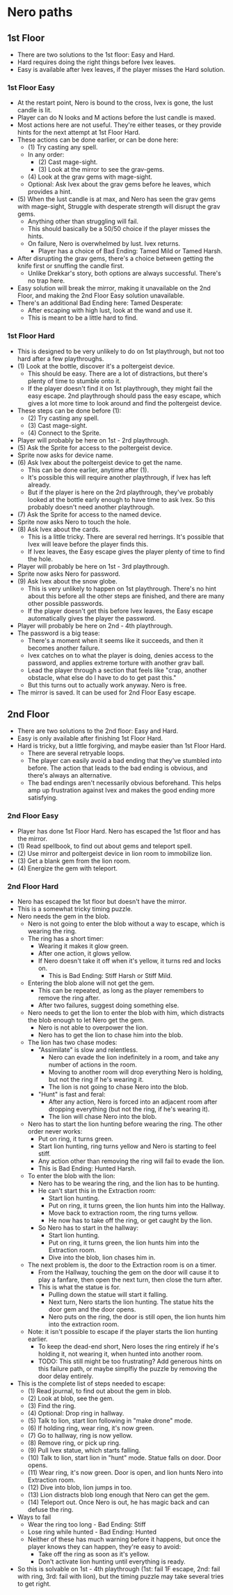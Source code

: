 # Nero paths

## 1st Floor
- There are two solutions to the 1st floor: Easy and Hard.
- Hard requires doing the right things before Ivex leaves.
- Easy is available after Ivex leaves, if the player misses the Hard solution.

### 1st Floor Easy
- At the restart point, Nero is bound to the cross, Ivex is gone, the lust candle is lit.
- Player can do N looks and M actions before the lust candle is maxed.
- Most actions here are not useful. They're either teases, or they provide hints for the next attempt at 1st Floor Hard.
- These actions can be done earlier, or can be done here:
  - (1) Try casting any spell.
  - In any order:
    - (2) Cast mage-sight.
    - (3) Look at the mirror to see the grav-gems.
  - (4) Look at the grav gems with mage-sight.
  - Optional: Ask Ivex about the grav gems before he leaves, which provides a hint.
- (5) When the lust candle is at max, and Nero has seen the grav gems with mage-sight, Struggle with desperate strength will disrupt the grav gems.
  - Anything other than struggling will fail.
  - This should basically be a 50/50 choice if the player misses the hints.
  - On failure, Nero is overwhelmed by lust. Ivex returns.
    - Player has a choice of Bad Ending: Tamed Mild or Tamed Harsh.
- After disrupting the grav gems, there's a choice between getting the knife first or snuffing the candle first.
  - Unlike Drekkar's story, both options are always successful. There's no trap here.
- Easy solution will break the mirror, making it unavailable on the 2nd Floor, and making the 2nd Floor Easy solution unavailable.
- There's an additional Bad Ending here: Tamed Desperate:
  - After escaping with high lust, look at the wand and use it.
  - This is meant to be a little hard to find.

### 1st Floor Hard
- This is designed to be very unlikely to do on 1st playthrough, but not too hard after a few playthroughs.
- (1) Look at the bottle, discover it's a poltergeist device.
  - This should be easy. There are a lot of distractions, but there's plenty of time to stumble onto it.
  - If the player doesn't find it on 1st playthrough, they might fail the easy escape. 2nd playthrough should pass the easy escape, which gives a lot more time to look around and find the poltergeist device.
- These steps can be done before (1):
  - (2) Try casting any spell.
  - (3) Cast mage-sight.
  - (4) Connect to the Sprite.
- Player will probably be here on 1st - 2rd playthrough.
- (5) Ask the Sprite for access to the poltergeist device.
- Sprite now asks for device name.
- (6) Ask Ivex about the poltergeist device to get the name.
  - This can be done earlier, anytime after (1).
  - It's possible this will require another playthrough, if Ivex has left already.
  - But if the player is here on the 2rd playthrough, they've probably looked at the bottle early enough to have time to ask Ivex. So this probably doesn't need another playthrough.
- (7) Ask the Sprite for access to the named device.
- Sprite now asks Nero to touch the hole.
- (8) Ask Ivex about the cards.
  - This is a little tricky. There are several red herrings. It's possible that Ivex will leave before the player finds this.
  - If Ivex leaves, the Easy escape gives the player plenty of time to find the hole.
- Player will probably be here on 1st - 3rd playthrough.
- Sprite now asks Nero for password.
- (9) Ask Ivex about the snow globe.
  - This is very unlikely to happen on 1st playthrough. There's no hint about this before all the other steps are finished, and there are many other possible passwords.
  - If the player doesn't get this before Ivex leaves, the Easy escape automatically gives the player the password.
- Player will probably be here on 2nd - 4th playthrough.
- The password is a big tease:
  - There's a moment when it seems like it succeeds, and then it becomes another failure.
  - Ivex catches on to what the player is doing, denies access to the password, and applies extreme torture with another grav ball.
  - Lead the player through a section that feels like "crap, another obstacle, what else do I have to do to get past this."
  - But this turns out to actually work anyway. Nero is free.
- The mirror is saved. It can be used for 2nd Floor Easy escape.

## 2nd Floor
- There are two solutions to the 2nd floor: Easy and Hard.
- Easy is only available after finishing 1st Floor Hard.
- Hard is tricky, but a little forgiving, and maybe easier than 1st Floor Hard.
  - There are several retryable loops.
  - The player can easily avoid a bad ending that they've stumbled into before. The action that leads to the bad ending is obvious, and there's always an alternative.
  - The bad endings aren't necessarily obvious beforehand. This helps amp up frustration against Ivex and makes the good ending more satisfying.

### 2nd Floor Easy
- Player has done 1st Floor Hard. Nero has escaped the 1st floor and has the mirror.
- (1) Read spellbook, to find out about gems and teleport spell.
- (2) Use mirror and poltergeist device in lion room to immobilize lion.
- (3) Get a blank gem from the lion room.
- (4) Energize the gem with teleport.

### 2nd Floor Hard
- Nero has escaped the 1st floor but doesn't have the mirror.
- This is a somewhat tricky timing puzzle.
- Nero needs the gem in the blob.
  - Nero is not going to enter the blob without a way to escape, which is wearing the ring.
  - The ring has a short timer:
    - Wearing it makes it glow green.
    - After one action, it glows yellow.
    - If Nero doesn't take it off when it's yellow, it turns red and locks on.
      - This is Bad Ending: Stiff Harsh or Stiff Mild.
  - Entering the blob alone will not get the gem.
    - This can be repeated, as long as the player remembers to remove the ring after.
    - After two failures, suggest doing something else.
  - Nero needs to get the lion to enter the blob with him, which distracts the blob enough to let Nero get the gem.
    - Nero is not able to overpower the lion.
    - Nero has to get the lion to chase him into the blob.
  - The lion has two chase modes:
    - "Assimilate" is slow and relentless.
      - Nero can evade the lion indefinitely in a room, and take any number of actions in the room.
      - Moving to another room will drop everything Nero is holding, but not the ring if he's wearing it.
      - The lion is not going to chase Nero into the blob.
    - "Hunt" is fast and feral:
      - After any action, Nero is forced into an adjacent room after dropping everything (but not the ring, if he's wearing it).
      - The lion will chase Nero into the blob.
  - Nero has to start the lion hunting before wearing the ring. The other order never works:
    - Put on ring, it turns green.
    - Start lion hunting, ring turns yellow and Nero is starting to feel stiff.
    - Any action other than removing the ring will fail to evade the lion.
    - This is Bad Ending: Hunted Harsh.
  - To enter the blob with the lion:
    - Nero has to be wearing the ring, and the lion has to be hunting.
    - He can't start this in the Extraction room:
      - Start lion hunting.
      - Put on ring, it turns green, the lion hunts him into the Hallway.
      - Move back to extraction room, the ring turns yellow.
      - He now has to take off the ring, or get caught by the lion.
    - So Nero has to start in the hallway:
      - Start lion hunting.
      - Put on ring, it turns green, the lion hunts him into the Extraction room.
      - Dive into the blob, lion chases him in.
  - The next problem is, the door to the Extraction room is on a timer.
    - From the Hallway, touching the gem on the door will cause it to play a fanfare, then open the next turn, then close the turn after.
    - This is what the statue is for.
      - Pulling down the statue will start it falling.
      - Next turn, Nero starts the lion hunting. The statue hits the door gem and the door opens.
      - Nero puts on the ring, the door is still open, the lion hunts him into the extraction room.
  - Note: it isn't possible to escape if the player starts the lion hunting earlier.
    - To keep the dead-end short, Nero loses the ring entirely if he's holding it, not wearing it, when hunted into another room.
    - TODO: This still might be too frustrating? Add generous hints on this failure path, or maybe simplfiy the puzzle by removing the door delay entirely.
- This is the complete list of steps needed to escape:
  - (1) Read journal, to find out about the gem in blob.
  - (2) Look at blob, see the gem.
  - (3) Find the ring.
  - (4) Optional: Drop ring in hallway.
  - (5) Talk to lion, start lion following in "make drone" mode.
  - (6) If holding ring, wear ring, it's now green.
  - (7) Go to hallway, ring is now yellow.
  - (8) Remove ring, or pick up ring.
  - (9) Pull Ivex statue, which starts falling.
  - (10) Talk to lion, start lion in "hunt" mode. Statue falls on door. Door opens.
  - (11) Wear ring, it's now green. Door is open, and lion hunts Nero into Extraction room.
  - (12) Dive into blob, lion jumps in too.
  - (13) Lion distracts blob long enough that Nero can get the gem.
  - (14) Teleport out. Once Nero is out, he has magic back and can defuse the ring.
- Ways to fail
  - Wear the ring too long - Bad Ending: Stiff
  - Lose ring while hunted - Bad Ending: Hunted
  - Neither of these has much warning before it happens, but once the player knows they can happen, they're easy to avoid:
    - Take off the ring as soon as it's yellow.
    - Don't activate lion hunting until everything is ready.
- So this is solvable on 1st - 4th playthrough (1st: fail 1F escape, 2nd: fail with ring, 3rd: fail with lion), but the timing puzzle may take several tries to get right.

